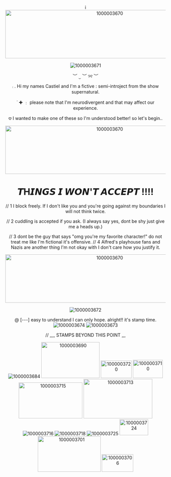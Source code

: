 <div align="center">

i<img width="640" height="152" alt="1000003670" src="https://github.com/user-attachments/assets/45fd7191-f812-46cf-bc7c-f5b69ca96064" />

![1000003671](https://github.com/user-attachments/assets/7758e4fd-5443-4210-8db4-1b2f441477fe)


   
   ︶ ⏝ ︶ ୨୧ ︶ 
 
  ⨾     .         Hi my names Castiel and I'm a fictive : semi-introject from the show supernatural. 

 ˙ ✚  ﹕   please note that I'm neurodivergent and that may affect our experience. 
 
  𖹭                I wanted to make one of these so I'm understood better! so let's begin.. 


<img width="640" height="152" alt="1000003670" src="https://github.com/user-attachments/assets/da736eca-25a2-4f02-a2ca-1e6c178c38de" />
   
#  𝙏H𝙄𝙉𝙂𝙎 𝙄 𝙒𝙊𝙉'𝙏 𝘼𝘾𝘾𝙀𝙋𝙏  !!!! 
    
//   1  I block freely. If I don't like you and you're going against my boundaries I will not think twice. 

//  2  cuddling is accepted if you ask. (I always say yes, dont be shy just give me a heads up.) 

//  3   dont be the guy that says "omg you're my favorite character!" do not treat me like I'm fictional it's offensive. 
//   4  Alfred's playhouse fans and Nazis are another thing I'm not okay with I don't care how you justify it. 

<img width="640" height="152" alt="1000003670" src="https://github.com/user-attachments/assets/bb8dc467-8299-4597-8d92-0036bd233104" />

![1000003672](https://github.com/user-attachments/assets/cee3faae-fe21-4525-b843-cbde4ad3c3cc)      

@    [---]  easy to understand I can only hope. alright!! it's stamp time. 
![1000003674](https://github.com/user-attachments/assets/f4d1799d-a27c-4497-b35e-ece1e489ce60)  ![1000003673](https://github.com/user-attachments/assets/d6505af5-8949-4e67-9c3b-5810b2414162)

 //       ,,,,     STAMPS BEYOND THIS POINT  ,,, 

<div align="center">

   
   ![1000003684](https://github.com/user-attachments/assets/c5163c99-245b-496f-8463-3bad38950b53)  <img width="183" height="113" alt="1000003690" src="https://github.com/user-attachments/assets/83b28ad1-4622-4a46-bdd5-b19a38f1d07a" /> <img width="97" height="55" alt="1000003720" src="https://github.com/user-attachments/assets/de4849a6-ba83-472d-a1e6-6c47d082de13" />  <img width="94" height="57" alt="1000003710" src="https://github.com/user-attachments/assets/261bc8b9-611c-4152-9859-a270bb4d5daf" />  <img width="200" height="113" alt="1000003715" src="https://github.com/user-attachments/assets/ba0a5899-5346-457e-bd27-6d9d81db625f" />  <img width="216" height="124" alt="1000003713" src="https://github.com/user-attachments/assets/7861393f-7c35-49d7-b809-ff2b4c5439a3" />  ![1000003716](https://github.com/user-attachments/assets/6e39aaa9-7f58-44e1-9df3-16fbfaca9c5f)  ![1000003718](https://github.com/user-attachments/assets/bca72b5d-e287-43cc-99bc-151be4775ba9) ![1000003725](https://github.com/user-attachments/assets/0ae37d77-09ba-4a29-9f75-6187434e5dd3)
<img width="90" height="50" alt="1000003724" src="https://github.com/user-attachments/assets/2c7502b5-45c2-4fdb-a7c4-6d5e6bf83e89" /> <img width="198" height="112" alt="1000003701" src="https://github.com/user-attachments/assets/dc601d48-7dce-448b-81fe-da434e52eed1" /> <img width="99" height="55" alt="1000003706" src="https://github.com/user-attachments/assets/229c6b95-206f-4ff3-9f27-c03a06863685" />









